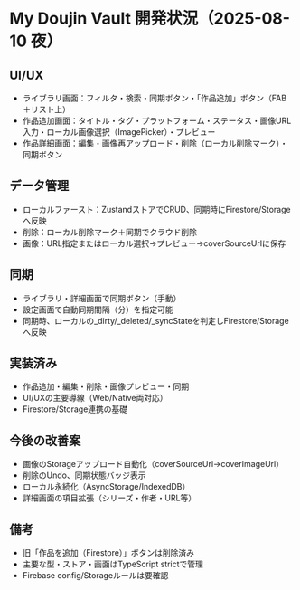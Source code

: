 # My Doujin Vault 開発状況（2025-08-10 夜）

## UI/UX
- ライブラリ画面：フィルタ・検索・同期ボタン・「作品追加」ボタン（FAB＋リスト上）
- 作品追加画面：タイトル・タグ・プラットフォーム・ステータス・画像URL入力・ローカル画像選択（ImagePicker）・プレビュー
- 作品詳細画面：編集・画像再アップロード・削除（ローカル削除マーク）・同期ボタン

## データ管理
- ローカルファースト：ZustandストアでCRUD、同期時にFirestore/Storageへ反映
- 削除：ローカル削除マーク＋同期でクラウド削除
- 画像：URL指定またはローカル選択→プレビュー→coverSourceUrlに保存

## 同期
- ライブラリ・詳細画面で同期ボタン（手動）
- 設定画面で自動同期間隔（分）を指定可能
- 同期時、ローカルの_dirty/_deleted/_syncStateを判定しFirestore/Storageへ反映

## 実装済み
- 作品追加・編集・削除・画像プレビュー・同期
- UI/UXの主要導線（Web/Native両対応）
- Firestore/Storage連携の基礎

## 今後の改善案
- 画像のStorageアップロード自動化（coverSourceUrl→coverImageUrl）
- 削除のUndo、同期状態バッジ表示
- ローカル永続化（AsyncStorage/IndexedDB）
- 詳細画面の項目拡張（シリーズ・作者・URL等）

## 備考
- 旧「作品を追加（Firestore）」ボタンは削除済み
- 主要な型・ストア・画面はTypeScript strictで管理
- Firebase config/Storageルールは要確認

